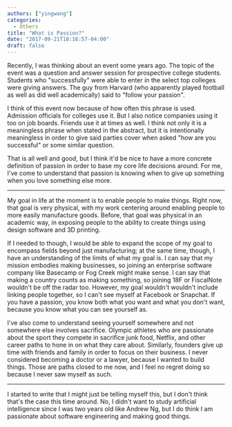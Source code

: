 ```yaml
---
authors: ["yingwang"]
categories:
  - Others
title: "What is Passion?"
date: "2017-09-21T18:16:57-04:00"
draft: false
---
```


Recently, I was thinking about an event some years ago. The topic of the event was a question and answer session for prospective college students. Students who "successfully" were able to enter in the select top colleges were giving answers. The guy from Harvard (who apparently played football as well as did well academically) said to "follow your passion".

I think of this event now because of how often this phrase is used. Admission officials for colleges use it. But I also notice companies using it too on job boards. Friends use it at times as well. I think not only it is a meaningless phrase when stated in the abstract, but it is intentionally meaningless in order to give said parties cover when asked "how are you successful" or some similar question.

That is all well and good, but I think it'd be nice to have a more concrete definition of passion in order to base my core life decisions around. For me, I've come to understand that passion is knowing when to give up something when you love something else more.

---

My goal in life at the moment is to enable people to make things. Right now, that goal is very physical, with my work centering around enabling people to more easily manufacture goods. Before, that goal was physical in an academic way, in exposing people to the ability to create things using design software and 3D printing.

If I needed to though, I would be able to expand the scope of my goal to encompass fields beyond just manufacturing; at the same time, though, I have an understanding of the limits of what my goal is. I can say that my mission embodies making businesses, so joining an enterprise software company like Basecamp or Fog Creek might make sense. I can say that making a country counts as making something, so joining 18F or FiscalNote wouldn't be off the radar too. However, my goal wouldn't wouldn't include linking people together, so I can't see myself at Facebook or Snapchat. If you have a passion, you know both what you want and what you don't want, because you know what you can see yourself as.

I've also come to understand seeing yourself somewhere and not somewhere else involves sacrifice. Olympic athletes who are passionate about the sport they compete in sacrifice junk food, Netflix, and other career paths to hone in on what they care about. Similarly, founders give up time with friends and family in order to focus on their business. I never considered becoming a doctor or a lawyer, because I wanted to build things. Those are paths closed to me now, and I feel no regret doing so because I never saw myself as such.

---

I started to write that I might just be telling myself this, but I don't think that's the case this time around. No, I didn't want to study artificial intelligence since I was two years old like Andrew Ng, but I do think I am passionate about software engineering and making good things.

